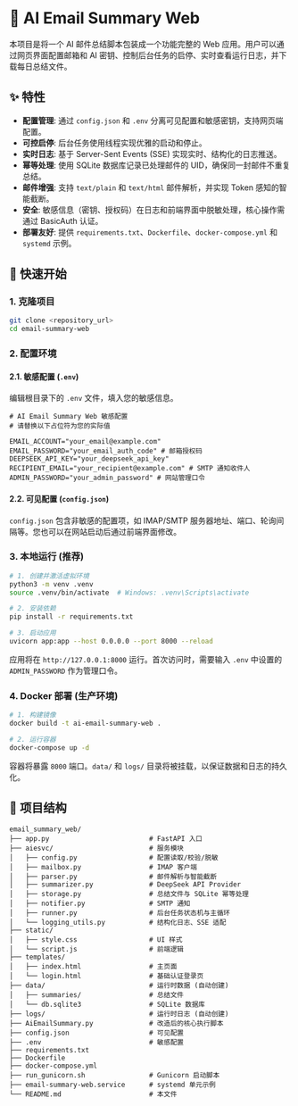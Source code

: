 # 📧 AI Email Summary Web

本项目是将一个 AI 邮件总结脚本包装成一个功能完整的 Web 应用。用户可以通过网页界面配置邮箱和 AI 密钥、控制后台任务的启停、实时查看运行日志，并下载每日总结文件。

## ✨ 特性

*   **配置管理**: 通过 `config.json` 和 `.env` 分离可见配置和敏感密钥，支持网页端配置。
*   **可控启停**: 后台任务使用线程实现优雅的启动和停止。
*   **实时日志**: 基于 Server-Sent Events (SSE) 实现实时、结构化的日志推送。
*   **幂等处理**: 使用 SQLite 数据库记录已处理邮件的 UID，确保同一封邮件不重复总结。
*   **邮件增强**: 支持 `text/plain` 和 `text/html` 邮件解析，并实现 Token 感知的智能截断。
*   **安全**: 敏感信息（密钥、授权码）在日志和前端界面中脱敏处理，核心操作需通过 BasicAuth 认证。
*   **部署友好**: 提供 `requirements.txt`、`Dockerfile`、`docker-compose.yml` 和 `systemd` 示例。

## 🚀 快速开始

### 1. 克隆项目

```bash
git clone <repository_url>
cd email-summary-web
```

### 2. 配置环境

#### 2.1. 敏感配置 (`.env`)

编辑根目录下的 `.env` 文件，填入您的敏感信息。

```
# AI Email Summary Web 敏感配置
# 请替换以下占位符为您的实际值

EMAIL_ACCOUNT="your_email@example.com"
EMAIL_PASSWORD="your_email_auth_code" # 邮箱授权码
DEEPSEEK_API_KEY="your_deepseek_api_key"
RECIPIENT_EMAIL="your_recipient@example.com" # SMTP 通知收件人
ADMIN_PASSWORD="your_admin_password" # 网站管理口令
```

#### 2.2. 可见配置 (`config.json`)

`config.json` 包含非敏感的配置项，如 IMAP/SMTP 服务器地址、端口、轮询间隔等。您也可以在网站启动后通过前端界面修改。

### 3. 本地运行 (推荐)

```bash
# 1. 创建并激活虚拟环境
python3 -m venv .venv
source .venv/bin/activate  # Windows: .venv\Scripts\activate

# 2. 安装依赖
pip install -r requirements.txt

# 3. 启动应用
uvicorn app:app --host 0.0.0.0 --port 8000 --reload
```

应用将在 `http://127.0.0.1:8000` 运行。首次访问时，需要输入 `.env` 中设置的 `ADMIN_PASSWORD` 作为管理口令。

### 4. Docker 部署 (生产环境)

```bash
# 1. 构建镜像
docker build -t ai-email-summary-web .

# 2. 运行容器
docker-compose up -d
```

容器将暴露 `8000` 端口。`data/` 和 `logs/` 目录将被挂载，以保证数据和日志的持久化。

## 📁 项目结构

```
email_summary_web/
├── app.py                         # FastAPI 入口
├── aiesvc/                        # 服务模块
│   ├── config.py                  # 配置读取/校验/脱敏
│   ├── mailbox.py                 # IMAP 客户端
│   ├── parser.py                  # 邮件解析与智能截断
│   ├── summarizer.py              # DeepSeek API Provider
│   ├── storage.py                 # 总结文件与 SQLite 幂等处理
│   ├── notifier.py                # SMTP 通知
│   ├── runner.py                  # 后台任务状态机与主循环
│   └── logging_utils.py           # 结构化日志、SSE 适配
├── static/
│   ├── style.css                  # UI 样式
│   └── script.js                  # 前端逻辑
├── templates/
│   ├── index.html                 # 主页面
│   └── login.html                 # 基础认证登录页
├── data/                          # 运行时数据 (自动创建)
│   ├── summaries/                 # 总结文件
│   └── db.sqlite3                 # SQLite 数据库
├── logs/                          # 运行时日志 (自动创建)
├── AiEmailSummary.py              # 改造后的核心执行脚本
├── config.json                    # 可见配置
├── .env                           # 敏感配置
├── requirements.txt
├── Dockerfile
├── docker-compose.yml
├── run_gunicorn.sh                # Gunicorn 启动脚本
├── email-summary-web.service      # systemd 单元示例
└── README.md                      # 本文件
```
